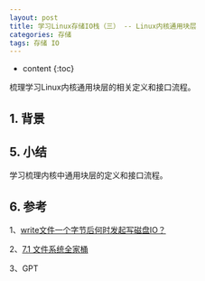 ```yaml
---
layout: post
title: 学习Linux存储IO栈（三） -- Linux内核通用块层
categories: 存储
tags: 存储 IO
---
```


* content
{:toc}

梳理学习Linux内核通用块层的相关定义和接口流程。



## 1. 背景



## 5. 小结

学习梳理内核中通用块层的定义和接口流程。

## 6. 参考

1、[write文件一个字节后何时发起写磁盘IO？](https://mp.weixin.qq.com/s/qEsK6X_HwthWUbbMGiydBQ)

2、[7.1 文件系统全家桶](https://www.xiaolincoding.com/os/6_file_system/file_system.html)

3、GPT

